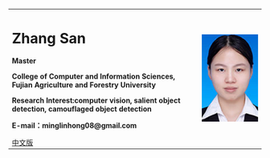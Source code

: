 <div>
<table border="0">
  <tr>
    <td>
      <h1>Zhang San</h1>
      <p><b>Master</b></p>
      <p><b>College of Computer and Information Sciences, Fujian Agriculture and Forestry University</b></p>
      <p><b>Research Interest:computer vision, salient object detection, camouflaged object detection</b></p>
      <p><b>E-mail：minglinhong08@gmail.com</b></p>
      <a href="/index.html">中文版</a>
    </td>
    <td width="25%">
      <img src="/2.jpg" width="100%">
    </td>
  </tr>
</table>
</div>
